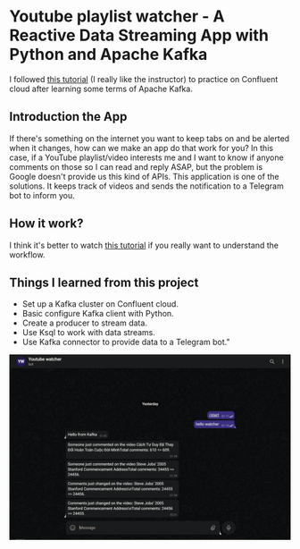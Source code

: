 # Youtube playlist watcher - A Reactive Data Streaming App with Python and Apache Kafka

I followed [this tutorial](https://www.youtube.com/watch?v=jItIQ-UvFI4) (I really like the instructor) to practice on Confluent cloud after learning some terms of Apache Kafka.

## Introduction the App

If there's something on the internet you want to keep tabs on and be alerted when it changes, how can we make an app do that work for you? In this case, if a YouTube playlist/video interests me and I want to know if anyone comments on those so I can read and reply ASAP, but the problem is Google doesn't provide us this kind of APIs. This application is one of the solutions. It keeps track of videos and sends the notification to a Telegram bot to inform you.

## How it work?

I think it's better to watch [this tutorial](https://www.youtube.com/watch?v=jItIQ-UvFI4) if you really want to understand the workflow.

## Things I learned from this project

- Set up a Kafka cluster on Confluent cloud.
- Basic configure Kafka client with Python.
- Create a producer to stream data.
- Use Ksql to work with data streams.
- Use Kafka connector to provide data to a Telegram bot."

![demo](screenshoots/demo.png)
